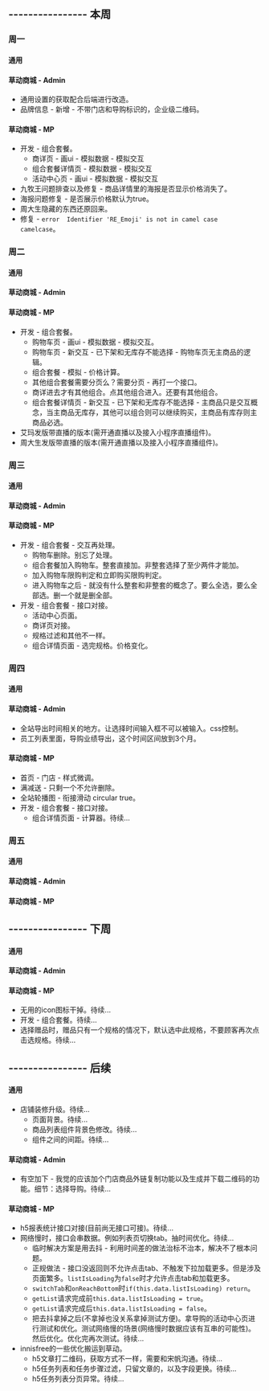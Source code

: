 ## ---------------- 本周

### 周一
#### 通用
#### 草动商城 - Admin
* 通用设置的获取配合后端进行改造。
* 品牌信息 - 新增 - 不带门店和导购标识的，企业级二维码。
#### 草动商城 - MP
* 开发 - 组合套餐。
  - 商详页 - 画ui - 模拟数据 - 模拟交互
  - 组合套餐详情页 - 模拟数据 - 模拟交互
  - 活动中心页 - 画ui - 模拟数据 - 模拟交互
* 九牧王问题排查以及修复 - 商品详情里的海报是否显示价格消失了。
* 海报问题修复 - 是否展示价格默认为true。
* 周大生隐藏的东西还原回来。
* 修复 - `error  Identifier 'RE_Emoji' is not in camel case  camelcase`。

### 周二
#### 通用
#### 草动商城 - Admin
#### 草动商城 - MP
* 开发 - 组合套餐。
  - 购物车页 - 画ui - 模拟数据 - 模拟交互。
  - 购物车页 - 新交互 - 已下架和无库存不能选择 - 购物车页无主商品的逻辑。
  - 组合套餐 - 模拟 - 价格计算。
  - 其他组合套餐需要分页么？需要分页 - 再打一个接口。
  - 商详进去才有其他组合。点其他组合进入。还要有其他组合。
  - 组合套餐详情页 - 新交互 - 已下架和无库存不能选择 - 主商品只是交互概念，当主商品无库存，其他可以组合则可以继续购买，主商品有库存则主商品必选。
* 艾玛发版带直播的版本(需开通直播以及接入小程序直播组件)。
* 周大生发版带直播的版本(需开通直播以及接入小程序直播组件)。

### 周三
#### 通用
#### 草动商城 - Admin
#### 草动商城 - MP
* 开发 - 组合套餐 - 交互再处理。
  - 购物车删除。别忘了处理。
  - 组合套餐加入购物车。整套直接加。非整套选择了至少两件才能加。
  - 加入购物车限购判定和立即购买限购判定。
  - 进入购物车之后 - 就没有什么整套和非整套的概念了。要么全选，要么全部选。删一个就是删全部。
* 开发 - 组合套餐 - 接口对接。
  - 活动中心页面。
  - 商详页对接。
  - 规格过滤和其他不一样。
  - 组合详情页面 - 选完规格。价格变化。

### 周四
#### 通用
#### 草动商城 - Admin
* 全站导出时间相关的地方。让选择时间输入框不可以被输入。css控制。
* 员工列表里面，导购业绩导出，这个时间区间放到3个月。
#### 草动商城 - MP
* 首页 - 门店 - 样式微调。
* 满减送 - 只剩一个不允许删除。
* 全站轮播图 - 衔接滑动 circular true。
* 开发 - 组合套餐 - 接口对接。
  - 组合详情页面 - 计算器。待续...

### 周五
#### 通用
#### 草动商城 - Admin
#### 草动商城 - MP

## ---------------- 下周
#### 通用
#### 草动商城 - Admin
#### 草动商城 - MP
* 无用的icon图标干掉。待续...
* 开发 - 组合套餐。待续...
* 选择赠品时，赠品只有一个规格的情况下，默认选中此规格，不要顾客再次点击选规格。待续...

## ---------------- 后续
#### 通用
* 店铺装修升级。待续...
  - 页面背景。待续...
  - 商品列表组件背景色修改。待续...
  - 组件之间的间距。待续...
#### 草动商城 - Admin
* 有空加下 - 我觉的应该加个门店商品外链复制功能以及生成并下载二维码的功能。细节：选择导购。待续...
#### 草动商城 - MP
* h5报表统计接口对接(目前尚无接口可接)。待续...
* 网络慢时，接口会串数据。例如列表页切换tab。抽时间优化。待续...
  - 临时解决方案是用去抖 - 利用时间差的做法治标不治本，解决不了根本问题。
  - 正规做法 - 接口没返回则不允许点击tab、不触发下拉加载更多。但是涉及页面繁多。`listIsLoading`为`false`时才允许点击tab和加载更多。
  - `switchTab`和`onReachBottom`时`if(this.data.listIsLoading) return`。
  - `getList`请求完成前`this.data.listIsLoading = true`。
  - `getList`请求完成后`this.data.listIsLoading = false`。
  - 把去抖拿掉之后(不拿掉也没关系拿掉测试方便)。拿导购的活动中心页进行测试和优化。测试网络慢的场景(网络慢时数据应该有互串的可能性)。然后优化。优化完再次测试。待续...
* innisfree的一些优化搬运到草动。
  - h5文章打二维码，获取方式不一样，需要和宋帆沟通。待续...
  - h5任务列表和任务步骤过滤，只留文章的，以及字段更换。待续...
  - h5任务列表分页异常。待续...
